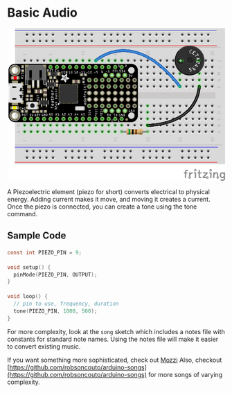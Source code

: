 # Basic Audio

![Circuit Image](https://github.com/UCLAdmaFABLAB/electronics-examples/raw/trunk/Basic%20Audio/Feather32u4_PiezoBuzzer.png)

A Piezoelectric element (piezo for short) converts electrical to physical energy. Adding current makes it move, and moving it creates a current. Once the piezo is connected, you can create a tone using the tone command.


## Sample Code

```c
const int PIEZO_PIN = 9;

void setup() {
  pinMode(PIEZO_PIN, OUTPUT);
}

void loop() {
  // pin to use, frequency, duration
  tone(PIEZO_PIN, 1000, 500);
}
```

For more complexity, look at the `song` sketch which includes a notes file with constants for standard note names. Using the notes file will make it easier to convert existing music.

If you want something more sophisticated, check out [Mozzi](https://sensorium.github.io/Mozzi/)
Also, checkout [https://github.com/robsoncouto/arduino-songs](https://github.com/robsoncouto/arduino-songs) for more songs of varying complexity.
